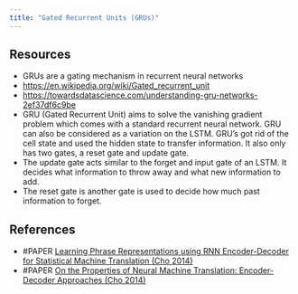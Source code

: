 ```yaml
---
title: "Gated Recurrent Units (GRUs)"
---
```


## Resources
- GRUs are a gating mechanism in recurrent neural networks
- https://en.wikipedia.org/wiki/Gated_recurrent_unit 
- https://towardsdatascience.com/understanding-gru-networks-2ef37df6c9be
- GRU (Gated Recurrent Unit) aims to solve the vanishing gradient problem which comes with a standard recurrent neural network. GRU can also be considered as a variation on the LSTM. GRU’s got rid of the cell state and used the hidden state to transfer information. It also only has two gates, a reset gate and update gate. 
- The update gate acts similar to the forget and input gate of an LSTM. It decides what information to throw away and what new information to add.
- The reset gate is another gate is used to decide how much past information to forget.

## References
- #PAPER [Learning Phrase Representations using RNN Encoder-Decoder for Statistical Machine Translation (Cho 2014)](https://arxiv.org/abs/1406.1078v3)
- #PAPER [On the Properties of Neural Machine Translation: Encoder-Decoder Approaches (Cho 2014)](https://arxiv.org/abs/1409.1259)


